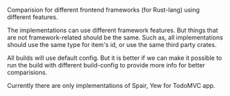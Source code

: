 Comparision for different frontend frameworks (for Rust-lang) using
different features.

The implementations can use different framework features. But things
that are not framework-related should be the same. Such as, all
implementations should use the same type for item's id, or use the
same third party crates.

All builds will use default config. But it is better if we can
make it possible to run the build with different build-config to
provide more info for better comparisions.

Currently there are only implementations of Spair, Yew for TodoMVC app.
